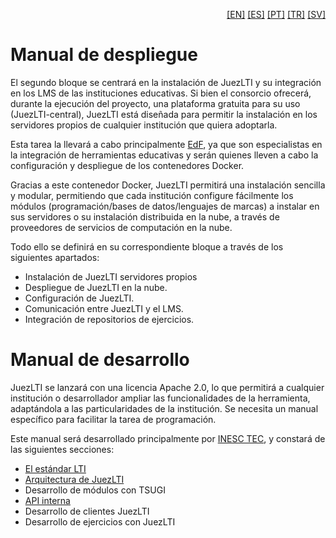 <p align="right">
  <a href="README.md">[EN]</a>
  <a href="README_es.md">[ES]</a>
  <a href="README_pt.md">[PT]</a>
  <a href="README_tr.md">[TR]</a>
  <a href="README_sv.md">[SV]</a>
</p>

# Manual de despliegue
El segundo bloque se centrará en la instalación de JuezLTI y su integración en los LMS de las instituciones educativas. Si bien el consorcio ofrecerá, durante la ejecución del proyecto, una plataforma gratuita para su uso (JuezLTI-central), JuezLTI está diseñada para permitir la instalación en los servidores propios de cualquier institución que quiera adoptarla.

Esta tarea la llevará a cabo principalmente [EdF](http://www.edf.global/), ya que son especialistas en la integración de herramientas educativas y serán quienes lleven a cabo la configuración y despliegue de los contenedores Docker.

Gracias a este contenedor Docker, JuezLTI permitirá una instalación sencilla y modular, permitiendo que cada institución configure fácilmente los módulos (programación/bases de datos/lenguajes de marcas) a instalar en sus servidores o su instalación distribuida en la nube, a través de proveedores de servicios de computación en la nube.

Todo ello se definirá en su correspondiente bloque a través de los siguientes apartados:
- Instalación de JuezLTI servidores propios
- Despliegue de JuezLTI en la nube.
- Configuración de JuezLTI.
- Comunicación entre JuezLTI y el LMS.
- Integración de repositorios de ejercicios.

# Manual de desarrollo

JuezLTI se lanzará con una licencia Apache 2.0, lo que permitirá a cualquier institución o desarrollador ampliar las funcionalidades de la herramienta, adaptándola a las particularidades de la institución. Se necesita un manual específico para facilitar la tarea de programación. 

Este manual será desarrollado principalmente por [INESC TEC](http://www.inesctec.pt/), y constará de las siguientes secciones:
- [El estándar LTI](Development/LTI/README_es.md)
- [Arquitectura de JuezLTI](Development/Architecture/README_es.md)
- Desarrollo de módulos con TSUGI
- [API interna](Development/API/README_es.md)
- Desarrollo de clientes JuezLTI
- Desarrollo de ejercicios con JuezLTI